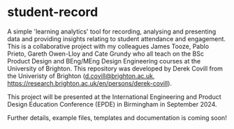 # student-record
A simple 'learning analytics' tool for recording, analysing and presenting data and providing insights relating to student attendance and engagement. This is a collaborative project with my colleagues James Tooze, Pablo Prieto, Gareth Owen-Lloy and Cate Grundy who all teach on the BSc Product Design and BEng/MEng Design Engineering courses at the University of Brighton. This repository was developed by Derek Covill from the Univeristy of Brighton (d.covill@brighton.ac.uk, https://research.brighton.ac.uk/en/persons/derek-covill).

This project will be presented at the International Engineering and Product Design Education Conference (EPDE) in Birmingham in September 2024.

Further details, example files, templates and documentation is coming soon!
